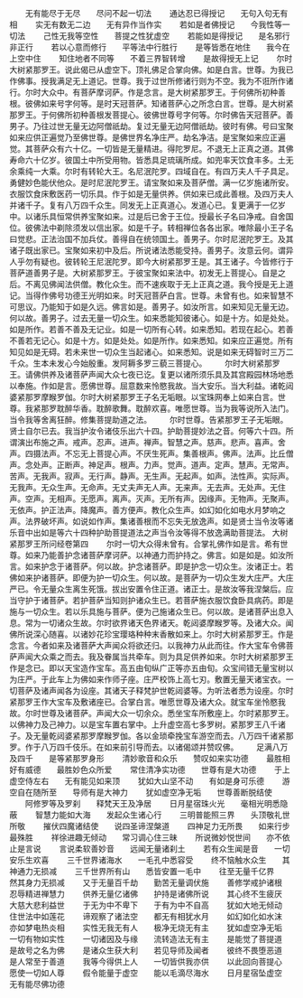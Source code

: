 <!-- { "loadSidebar": true } -->
　　无有能尽于无尽　　尽问不起一切法
　　通达忍已得授记　　无句入句无有相
　　实无有数无二边　　无有异作当作实
　　若如是者佛授记　　今我性等一切法
　　己性无我等空性　　菩提之性犹虚空
　　若能如是得授记　　是名邪行非正行
　　若以心意而修行　　平等法中行胜行
　　是等皆悉在地住　　我今在上空中住
　　知住地者不同等　　不着三界智转增
　　是故得授无上记
　　尔时大树紧那罗王。说此偈已从虚空下。顶礼佛足合掌向佛。如是白言。世尊。为我已作佛事。授我满足无上道记。世尊。我于过世所修诸行则为不空。我为不诳所作诸行。尔时大众中。有菩萨摩诃萨。作是念言。是大树紧那罗王。于何佛所初种善根。彼佛如来号字何等。是时天冠菩萨。知诸菩萨心之所念白言。世尊。是大树紧那罗王。于何佛所初种善根发菩提心。彼佛世尊号字何等。尔时佛告天冠菩萨。善男子。乃往过世无量无边阿僧祇劫。复过无量无边阿僧祇劫。彼时有佛。号曰宝聚如来应供正遍觉乃至佛世尊。是佛世界名净庄严。劫名净洁。是宝聚如来应正遍觉。其菩萨众有六十亿。一切皆是无量精进。得陀罗尼。不退无上正真之道。其佛寿命六十亿岁。彼国土中所受用物。皆悉具足琉璃所成。如兜率天饮食丰多。土无余乘纯一大乘。尔时有转轮大王。名尼泯陀罗。四域自在。有四万夫人千子具足。勇健妙色能伏他众。是时尼泯陀罗王。请宝聚如来及菩萨僧。满一亿岁施诸所安。衣服饮食床敷医药一切乐具。作于如是无量供养。供如来已成此善根。及四万夫人并诸千子。复有八万四千众生。同发无上正真道心。发道心已。复更满于一亿岁中。以诸乐具恒常供养宝聚如来。过是后已舍于王位。授最长子名曰净戒。自舍国位。彼佛法中剃除须发以信出家。如是千子。转相禅位各各出家。唯除最小王子名曰觉悲。正法治国不加兵仗。善得自在统领国土。善男子。尔时尼泯陀罗王。及其诸子既出家已。宝聚如来初中及后。所说诸法悉能受持。善男子。汝意云何。谓异人乎勿有疑也。彼转轮王尼泯陀罗。即今大树紧那罗王是。其王诸子。今皆修行于菩萨道善男子是。大树紧那罗王。于彼宝聚如来法中。初发无上菩提心。自是之后。不离见佛闻法供僧。教化众生。而不速疾取于无上正真之道。我今授是无上道记。当得作佛号功德王光明如来。时天冠菩萨白言。世尊。未曾有也。如来智慧不可思议。乃能知于如是久远。佛言如是。善男子。如汝所言。如来知见无量无边。何以故。善男子。过去无量一切众生。如来悉能知彼诸心。如是十方。如是处处。如是所作。若善不善及无记业。如是一切所有心转。如来悉知。若现在起心。若善不善若无记心。如是十方。如是处处。如是所作。如来悉知。如来应正遍觉。所有知见如是无碍。若未来世一切众生当起诸心。如来悉知。说是如来无碍智时三万二千众。生本未发心今始殷重。发阿耨多罗三藐三菩提心。
　　尔时大树紧那罗王。请佛供养及诸菩萨声闻大众七夜已讫。复更以诸所须乐具及其宫殿园林场地悉以奉施。作如是言。愿佛世尊。屈意数来怜愍我故。当大安乐。当大利益。诸乾闼婆紧那罗摩睺罗伽。尔时大树紧那罗王子名无垢眼。以宝珠网奉上如来白言。世尊。我紧那罗耽醉华香。耽醉歌舞。耽醉欢喜。唯愿世尊。当为我等说所入法门。当令我等舍离狂醉。修集菩提助道之法。
　　尔时世尊。告紧那罗王子无垢眼。贤士自尔已去。我当护汝令诸伎乐出六十四。护助菩提妙法之音。何等六十四。所谓演出布施之声。戒声。忍声。进声。禅声。智慧之声。慈声。悲声。喜声。舍声。四摄法声。不忘无上菩提心声。不厌生死声。集善根声。佛声。法声。比丘僧声。念处声。正断声。神足声。根声。力声。觉声。道声。定声。慧声。无常声。苦声。无我声。寂声。无行声。静声。无生声。无起声。如声。法性声。实际声。无我声。无众生声。无命声。无丈夫声无人声。无来声。无去声。无处声。无住声。空声。无相声。无愿声。离声。灭声。无所有声。因缘声。无物声。无聚声。无依声。护正法声。降魔声。善方便声。教化众生声。如幻如化如电水月梦响之声。法界破坏声。如说如作声。集诸善根而不忘失无放逸声。如是贤士当令汝等诸乐音中出如是等六十四种护助菩提道法之声当令汝等得不放逸满助菩提法。
大树紧那罗王所问经卷第四
　　尔时一切大众得未曾有。合掌礼佛作如是言。希有世尊。如来乃能善护念诸菩萨摩诃萨。以神通力而护持之。佛言。如是如是。如汝所言。如来护念于诸菩萨。何以故。护念诸菩萨。即是护念一切众生。汝诸正士。若佛如来护诸菩萨。即便为护一切众生。何以故。是菩萨为一切众生发大庄严。大庄严已。令无量众生离生死饿。拔出安置令住正道。诸正士。是故汝等我涅槃后。应当守护于诸菩萨。若护菩萨当知则护诸众生已。若菩萨施衣服饮食卧具病药。即是施与一切众生。若以乐具施与菩萨。便为己施诸众生已。何以故。是诸菩萨出息入息。常为一切诸众生故。尔时欲界诸天色界诸天。乾闼婆摩睺罗等。及诸大众。闻佛所说深心随喜。以诸妙花珍宝璎珞种种末香散如来上。尔时大树紧那罗王。作是念言。今者如来及诸菩萨大声闻众将欲还归。以我神力从此而往。作大宝车令佛菩萨声闻大众乘之而去。我及眷属当共牵车。则为具足供养如来。尔时大树紧那罗王作是念已。即以天宝造作宝车。高五由旬纵广正等亦五由旬。众宝间错无量宝树以为庄严。于此车上为佛如来作师子座。庄严校饰上高七刃。敷置无量天诸宝衣。一切菩萨及诸声闻各为设座。其诸天子释梵护世乾闼婆等。为听法者悉为设座。尔时紧那罗王作大宝车及敷诸座已。合掌白言。唯愿世尊及诸大众。就宝车坐怜愍我故。尔时世尊及诸菩萨。声闻大众一切余众。悉坐宝车所敷座上。尔时紧那罗王。以佛神力及己神力。以是宝车置右掌中。上升虚空高七多罗树。紧那罗王八千诸子。及无量乾闼婆紧那罗摩睺罗伽。各以金琐牵挽宝车游空而去。八万四千诸紧那罗。作于八万四千伎乐。在如来前引导而去。以诸偈颂并赞叹佛。
　　足满八万及四千　　是等紧那罗身形
　　清妙歌音和众乐　　赞叹如来实功德
　　最胜相好有威德　　最胜妙色众所爱
　　常住清净实功德　　世尊有是大功德
　　于上虚空侍左右　　无有能见如来顶
　　犹如大山坚不动　　有如是身可乐德
　　游空自在随所至　　导师有是大神力
　　犹如虚空净无垢　　世尊善断脱结使
　　阿修罗等及罗刹　　释梵天王及净居
　　日月星宿珠火光　　毫相光明悉隐蔽
　　智慧力能如大海　　发起众生诸心行
　　三明普能照三界　　头顶敬礼世所敬
　　摧伏四魔诸结使　　说四圣谛涅槃道
　　四神足力无所畏　　如来行步最殊胜
　　祥徐进趣无倾动　　常习调心住三昧
　　所说微妙悦世间　　亦不依止是言说
　　言说柔软善妙音　　远闻无量诸刹土
　　若有众生闻是音　　一切安乐生欢喜
　　三千世界诸海水　　一毛孔中悉容受
　　终不恼触水众生　　其神通力无损减
　　三千世界所有山　　悉皆安置一毛中
　　往至无量千亿界　　然其身力无损减
　　又于无量百千劫　　勤苦无量调伏施
　　善修学戒护诸根　　忍辱精进禅慧力
　　供养无量亿诸佛　　护持是诸佛所说
　　其心终不生疲厌　　大慈大悲利益世
　　于无为中不卑下　　于有为中不自高
　　犹如大地无倾动　　住世法中如莲花
　　谛观察了诸法空　　都无有相犹水月
　　如幻如化如水沫　　亦如梦电热炎相
　　实性无我无有人　　极净无烧无有主
　　犹如虚空净无垢　　一切有物如实性
　　一切诸因及与缘　　流转造法无有主
　　是能觉了菩提道　　是故号之名为佛
　　是诸众生获大利　　若见导师及闻者
　　彼终不畏堕恶道　　是人常至于善道
　　我等今得供上人　　一切皆供我亦供
　　以此回向菩提心　　愿使一切如人尊
　　假令能量于虚空　　能以毛滴尽海水
　　日月星宿坠虚空　　无有能尽佛功德
